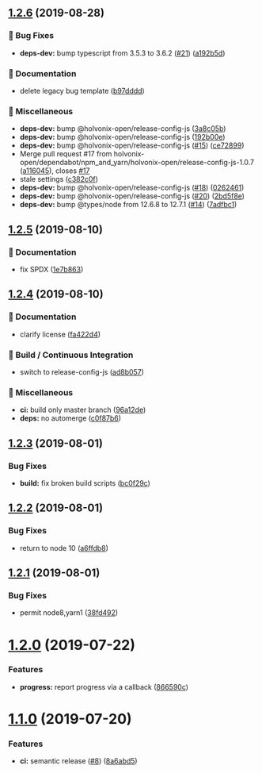 ## [1.2.6](https://github.com/holvonix-open/paginate-generator/compare/v1.2.5...v1.2.6) (2019-08-28)


### 🐛 Bug Fixes

* **deps-dev:** bump typescript from 3.5.3 to 3.6.2 ([#21](https://github.com/holvonix-open/paginate-generator/issues/21)) ([a192b5d](https://github.com/holvonix-open/paginate-generator/commit/a192b5d))


### 📖 Documentation

* delete legacy bug template ([b97dddd](https://github.com/holvonix-open/paginate-generator/commit/b97dddd))


### 🧦 Miscellaneous

* **deps-dev:** bump @holvonix-open/release-config-js ([3a8c05b](https://github.com/holvonix-open/paginate-generator/commit/3a8c05b))
* **deps-dev:** bump @holvonix-open/release-config-js ([192b00e](https://github.com/holvonix-open/paginate-generator/commit/192b00e))
* **deps-dev:** bump @holvonix-open/release-config-js ([#15](https://github.com/holvonix-open/paginate-generator/issues/15)) ([ce72899](https://github.com/holvonix-open/paginate-generator/commit/ce72899))
* Merge pull request #17 from holvonix-open/dependabot/npm_and_yarn/holvonix-open/release-config-js-1.0.7 ([a116045](https://github.com/holvonix-open/paginate-generator/commit/a116045)), closes [#17](https://github.com/holvonix-open/paginate-generator/issues/17)
* stale settings ([c382c0f](https://github.com/holvonix-open/paginate-generator/commit/c382c0f))
* **deps-dev:** bump @holvonix-open/release-config-js ([#18](https://github.com/holvonix-open/paginate-generator/issues/18)) ([0262461](https://github.com/holvonix-open/paginate-generator/commit/0262461))
* **deps-dev:** bump @holvonix-open/release-config-js ([#20](https://github.com/holvonix-open/paginate-generator/issues/20)) ([2bd5f8e](https://github.com/holvonix-open/paginate-generator/commit/2bd5f8e))
* **deps-dev:** bump @types/node from 12.6.8 to 12.7.1 ([#14](https://github.com/holvonix-open/paginate-generator/issues/14)) ([7adfbc1](https://github.com/holvonix-open/paginate-generator/commit/7adfbc1))

## [1.2.5](https://github.com/holvonix-open/paginate-generator/compare/v1.2.4...v1.2.5) (2019-08-10)


### 📖 Documentation

* fix SPDX ([1e7b863](https://github.com/holvonix-open/paginate-generator/commit/1e7b863))

## [1.2.4](https://github.com/holvonix-open/paginate-generator/compare/v1.2.3...v1.2.4) (2019-08-10)


### 📖 Documentation

* clarify license ([fa422d4](https://github.com/holvonix-open/paginate-generator/commit/fa422d4))


### 🔧 Build / Continuous Integration

* switch to release-config-js ([ad8b057](https://github.com/holvonix-open/paginate-generator/commit/ad8b057))


### 🧦 Miscellaneous

* **ci:** build only master branch ([96a12de](https://github.com/holvonix-open/paginate-generator/commit/96a12de))
* **deps:** no automerge ([c0f87b6](https://github.com/holvonix-open/paginate-generator/commit/c0f87b6))

## [1.2.3](https://github.com/holvonix-open/paginate-generator/compare/v1.2.2...v1.2.3) (2019-08-01)


### Bug Fixes

* **build:** fix broken build scripts ([bc0f29c](https://github.com/holvonix-open/paginate-generator/commit/bc0f29c))

## [1.2.2](https://github.com/holvonix-open/paginate-generator/compare/v1.2.1...v1.2.2) (2019-08-01)


### Bug Fixes

* return to node 10 ([a6ffdb8](https://github.com/holvonix-open/paginate-generator/commit/a6ffdb8))

## [1.2.1](https://github.com/holvonix-open/paginate-generator/compare/v1.2.0...v1.2.1) (2019-08-01)


### Bug Fixes

* permit node8,yarn1 ([38fd492](https://github.com/holvonix-open/paginate-generator/commit/38fd492))

# [1.2.0](https://github.com/holvonix-open/paginate-generator/compare/v1.1.0...v1.2.0) (2019-07-22)


### Features

* **progress:** report progress via a callback ([866590c](https://github.com/holvonix-open/paginate-generator/commit/866590c))

# [1.1.0](https://github.com/holvonix-open/paginate-generator/compare/v1.0.0...v1.1.0) (2019-07-20)


### Features

* **ci:** semantic release ([#8](https://github.com/holvonix-open/paginate-generator/issues/8)) ([8a6abd5](https://github.com/holvonix-open/paginate-generator/commit/8a6abd5))

